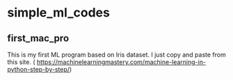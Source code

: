 # simple_ml_codes
## first_mac_pro
This is my first ML program based on Iris dataset. I just copy and paste from this site. ( https://machinelearningmastery.com/machine-learning-in-python-step-by-step/) 
